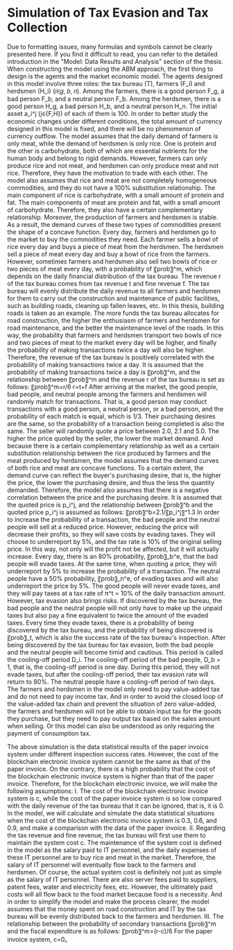 # Simulation of Tax Evasion and Tax Collection
  Due to formatting issues, many formulas and symbols cannot be clearly presented here. If you find it difficult to read, you can refer to the detailed introduction in the "Model: Data Results and Analysis" section of the thesis. 
  When constructing the model using the ABM approach, the first thing to design is the agents and the market economic model. The agents designed in this model involve three roles: the tax bureau (T), farmers (F_i) and herdsmen (H_i) (𝑖∈𝑔,  𝑏,  𝑛). Among the farmers, there is a good person F_g, a bad person F_b, and a neutral person F_b. Among the herdsmen, there is a good person H_g, a bad person H_b, and a neutral person H_n. The initial asset a_i^j (j∈{F,H}) of each of them is 100. In order to better study the economic changes under different conditions, the total amount of currency designed in this model is fixed, and there will be no phenomenon of currency outflow.
  The model assumes that the daily demand of farmers is only meat, while the demand of herdsmen is only rice. One is protein and the other is carbohydrate, both of which are essential nutrients for the human body and belong to rigid demands. However, farmers can only produce rice and not meat, and herdsmen can only produce meat and not rice. Therefore, they have the motivation to trade with each other. The model also assumes that rice and meat are not completely homogeneous commodities, and they do not have a 100% substitution relationship. The main component of rice is carbohydrate, with a small amount of protein and fat. The main components of meat are protein and fat, with a small amount of carbohydrate. Therefore, they also have a certain complementary relationship. Moreover, the production of farmers and herdsmen is stable. As a result, the demand curves of these two types of commodities present the shape of a concave function.
  Every day, farmers and herdsmen go to the market to buy the commodities they need. Each farmer sells a bowl of rice every day and buys a piece of meat from the herdsmen. The herdsmen sell a piece of meat every day and buy a bowl of rice from the farmers. However, sometimes farmers and herdsmen also sell two bowls of rice or two pieces of meat every day, with a probability of 〖prob〗^m, which depends on the daily financial distribution of the tax bureau. The revenue r of the tax bureau comes from tax revenue t and fine revenue f. The tax bureau will evenly distribute the daily revenue to all farmers and herdsmen for them to carry out the construction and maintenance of public facilities, such as building roads, cleaning up fallen leaves, etc. In this thesis, building roads is taken as an example. The more funds the tax bureau allocates for road construction, the higher the enthusiasm of farmers and herdsmen for road maintenance, and the better the maintenance level of the roads. In this way, the probability that farmers and herdsmen transport two bowls of rice and two pieces of meat to the market every day will be higher, and finally the probability of making transactions twice a day will also be higher. Therefore, the revenue of the tax bureau is positively correlated with the probability of making transactions twice a day.
  It is assumed that the probability of making transactions twice a day is 〖prob〗^m, and the relationship between 〖prob〗^m and the revenue r of the tax bureau is set as follows:
  〖prob〗^m=r/6
  r=t+f
  After arriving at the market, the good people, bad people, and neutral people among the farmers and herdsmen will randomly match for transactions. That is, a good person may conduct transactions with a good person, a neutral person, or a bad person, and the probability of each match is equal, which is 1/3. Their purchasing desires are the same, so the probability of a transaction being completed is also the same. The seller will randomly quote a price between 2.0, 2.1 and 5.0. The higher the price quoted by the seller, the lower the market demand. And because there is a certain complementary relationship as well as a certain substitution relationship between the rice produced by farmers and the meat produced by herdsmen, the model assumes that the demand curves of both rice and meat are concave functions. To a certain extent, the demand curve can reflect the buyer's purchasing desire, that is, the higher the price, the lower the purchasing desire, and thus the less the quantity demanded. Therefore, the model also assumes that there is a negative correlation between the price and the purchasing desire.
  It is assumed that the quoted price is p_i^j, and the relationship between 〖prob〗^b and the quoted price p_i^j is assumed as follows: 
  〖prob〗^b=2.1/〖p_i^j〗^1.3 
  In order to increase the probability of a transaction, the bad people and the neutral people will sell at a reduced price. However, reducing the price will decrease their profits, so they will save costs by evading taxes. They will choose to underreport by 5%, and the tax rate is 10% of the original selling price. In this way, not only will the profit not be affected, but it will actually increase. Every day, there is an 80% probability, 〖prob〗_b^e, that the bad people will evade taxes. At the same time, when quoting a price, they will underreport by 5% to increase the probability of a transaction. The neutral people have a 50% probability, 〖prob〗_n^e, of evading taxes and will also underreport the price by 5%. The good people will never evade taxes, and they will pay taxes at a tax rate of π^t = 10% of the daily transaction amount.
  However, tax evasion also brings risks. If discovered by the tax bureau, the bad people and the neutral people will not only have to make up the unpaid taxes but also pay a fine equivalent to twice the amount of the evaded taxes. Every time they evade taxes, there is a probability of being discovered by the tax bureau, and the probability of being discovered is 〖prob〗_t, which is also the success rate of the tax bureau's inspection.
  After being discovered by the tax bureau for tax evasion, both the bad people and the neutral people will become timid and cautious. This period is called the cooling-off period D_i. The cooling-off period of the bad people, D_b = 1, that is, the cooling-off period is one day. During this period, they will not evade taxes, but after the cooling-off period, their tax evasion rate will return to 80%. The neutral people have a cooling-off period of two days.
  The farmers and herdsmen in the model only need to pay value-added tax and do not need to pay income tax. And in order to avoid the closed loop of the value-added tax chain and prevent the situation of zero value-added, the farmers and herdsmen will not be able to obtain input tax for the goods they purchase, but they need to pay output tax based on the sales amount when selling. Or this model can also be understood as only requiring the payment of consumption tax.

  The above simulation is the data statistical results of the paper invoice system under different inspection success rates. However, the cost of the blockchain electronic invoice system cannot be the same as that of the paper invoice. On the contrary, there is a high probability that the cost of the blockchain electronic invoice system is higher than that of the paper invoice. Therefore, for the blockchain electronic invoice, we will make the following assumptions:
  I. The cost of the blockchain electronic invoice system is c, while the cost of the paper invoice system is so low compared with the daily revenue of the tax bureau that it can be ignored, that is, it is 0. In the model, we will calculate and simulate the data statistical situations when the cost of the blockchain electronic invoice system is 0.3, 0.6, and 0.9, and make a comparison with the data of the paper invoice.
  II. Regarding the tax revenue and fine revenue, the tax bureau will first use them to maintain the system cost c. The maintenance of the system cost is defined in the model as the salary paid to IT personnel, and the daily expenses of these IT personnel are to buy rice and meat in the market. Therefore, the salary of IT personnel will eventually flow back to the farmers and herdsmen. Of course, the actual system cost is definitely not just as simple as the salary of IT personnel. There are also server fees paid to suppliers, patent fees, water and electricity fees, etc. However, the ultimately paid costs will all flow back to the food market because food is a necessity. And in order to simplify the model and make the process clearer, the model assumes that the money spent on road construction and IT by the tax bureau will be evenly distributed back to the farmers and herdsmen.
  III. The relationship between the probability of secondary transactions 〖prob〗^m and the fiscal expenditure is as follows: 
  〖prob〗^m=(r-c)/6
  For the paper invoice system, c=0。
